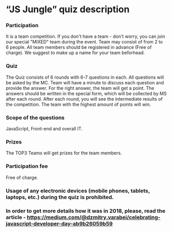 # “JS Jungle” quiz description

### Participation
It is a team competition. If you don't have a team - don't worry, you can join our special "MIXED" team during the event.
Team may consist of from 2 to 6 people. 
All team members should be registered in advance (Free of charge). 
We suggest to make up a name for your team beforhead.

### Quiz
The Quiz consists of 6 rounds with 6-7 questions in each.
All questions will be asked by the MC.
Team will have a minute to discuss each question and provide the answer. 
For the right answer, the team will get a point. 
The answers should be written in the special form, which will be collected by MS after each round.
After each round, you will see the intermediate results of the competition.
The team with the highest amount of points will win.

### Scope of the questions
JavaScript, Front-end and overall IT.

### Prizes
The TOP3 Teams will get prizes for the team members.

### Participation fee
Free of charge.

### Usage of any electronic devices (mobile phones, tablets, laptops, etc.) during the quiz is prohibited.  

### In order to get more details how it was in 2018, please, read the article - https://medium.com/@dzmitry.varabei/celebrating-javascript-developer-day-ab9b26059b59
